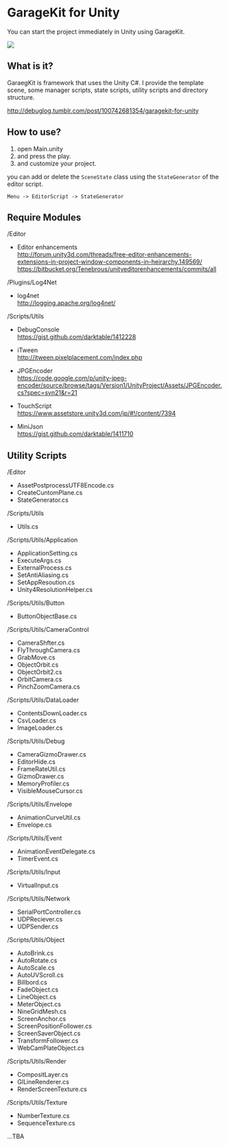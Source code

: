 GarageKit for Unity
===================
You can start the project immediately in Unity using GarageKit.

![](http://media.tumblr.com/1ad50e485e709219816e2cc0057d65b1/tumblr_inline_ndw8fqGnIb1qzb8ql.png)

## What is it?

GaraegKit is framework that uses the Unity C#. I provide the template scene, some manager scripts, state scripts, utility scripts and directory structure.

http://debuglog.tumblr.com/post/100742681354/garagekit-for-unity

## How to use?

1. open Main.unity
2. and press the play.
3. and customize your project.

you can add or delete the `SceneState` class using the `StateGenerator` of the editor script.

`Menu -> EditorScript -> StateGenerator`

## Require Modules

/Editor

- Editor enhancements  
http://forum.unity3d.com/threads/free-editor-enhancements-extensions-in-project-window-components-in-heirarchy.149569/
https://bitbucket.org/Tenebrous/unityeditorenhancements/commits/all

/Plugins/Log4Net

- log4net  
http://logging.apache.org/log4net/

/Scripts/Utils

- DebugConsole  
https://gist.github.com/darktable/1412228

- iTween  
http://itween.pixelplacement.com/index.php

- JPGEncoder  
https://code.google.com/p/unity-jpeg-encoder/source/browse/tags/Version1/UnityProject/Assets/JPGEncoder.cs?spec=svn21&r=21

- TouchScript  
https://www.assetstore.unity3d.com/jp/#!/content/7394

- MiniJson  
https://gist.github.com/darktable/1411710

## Utility Scripts

/Editor

- AssetPostprocessUTF8Encode.cs
- CreateCuntomPlane.cs
- StateGenerator.cs

/Scripts/Utils

- Utils.cs

/Scripts/Utils/Application
  
- ApplicationSetting.cs
- ExecuteArgs.cs
- ExternalProcess.cs
- SetAntiAliasing.cs
- SetAppResoution.cs
- Unity4ResolutionHelper.cs

/Scripts/Utils/Button

- ButtonObjectBase.cs

/Scripts/Utils/CameraControl

- CameraShfter.cs
- FlyThroughCamera.cs
- GrabMove.cs
- ObjectOrbit.cs
- ObjectOrbit2.cs
- OrbitCamera.cs
- PinchZoomCamera.cs

/Scripts/Utils/DataLoader

- ContentsDownLoader.cs
- CsvLoader.cs
- ImageLoader.cs

/Scripts/Utils/Debug

- CameraGizmoDrawer.cs
- EditorHide.cs
- FrameRateUtil.cs
- GizmoDrawer.cs
- MemoryProfiler.cs
- VisibleMouseCursor.cs

/Scripts/Utils/Envelope

- AnimationCurveUtil.cs
- Envelope.cs

/Scripts/Utils/Event

- AnimationEventDelegate.cs
- TimerEvent.cs

/Scripts/Utils/Input

- VirtualInput.cs

/Scripts/Utils/Network

- SerialPortController.cs
- UDPReciever.cs
- UDPSender.cs

/Scripts/Utils/Object

- AutoBrink.cs
- AutoRotate.cs
- AutoScale.cs
- AutoUVScroll.cs
- Billbord.cs
- FadeObject.cs
- LineObject.cs
- MeterObject.cs
- NineGridMesh.cs
- ScreenAnchor.cs
- ScreenPositionFollower.cs
- ScreenSaverObject.cs
- TransformFollower.cs
- WebCamPlateObject.cs

/Scripts/Utils/Render

- CompositLayer.cs
- GlLineRenderer.cs
- RenderScreenTexture.cs

/Scripts/Utils/Texture

- NumberTexture.cs
- SequenceTexture.cs

...TBA
